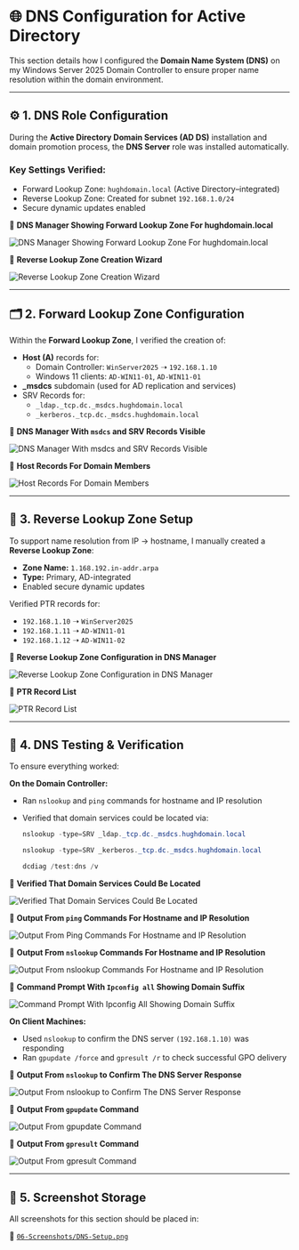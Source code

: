 # 🌐 DNS Configuration for Active Directory

This section details how I configured the **Domain Name System (DNS)** on my Windows Server 2025 Domain Controller to ensure proper name resolution within the domain environment.

---

## ⚙️ 1. DNS Role Configuration

During the **Active Directory Domain Services (AD DS)** installation and domain promotion process, the **DNS Server** role was installed automatically.

### Key Settings Verified:
- Forward Lookup Zone: `hughdomain.local` (Active Directory–integrated)
- Reverse Lookup Zone: Created for subnet `192.168.1.0/24`
- Secure dynamic updates enabled

📸 **DNS Manager Showing Forward Lookup Zone For hughdomain.local**

![DNS Manager Showing Forward Lookup Zone For hughdomain.local](https://github.com/user-attachments/assets/49da0768-4f2f-4e93-89a0-7497c99bec09)

📸 **Reverse Lookup Zone Creation Wizard**

![Reverse Lookup Zone Creation Wizard](https://github.com/user-attachments/assets/10ebd273-c1a7-4e61-8323-b29e8f0225b2)

---

## 🗂️ 2. Forward Lookup Zone Configuration

Within the **Forward Lookup Zone**, I verified the creation of:

- **Host (A)** records for:
  - Domain Controller: `WinServer2025` ➝ `192.168.1.10`
  - Windows 11 clients: `AD-WIN11-01`, `AD-WIN11-01`
- **_msdcs** subdomain (used for AD replication and services)
- SRV Records for:
  - `_ldap._tcp.dc._msdcs.hughdomain.local`
  - `_kerberos._tcp.dc._msdcs.hughdomain.local`

📸 **DNS Manager With `msdcs` and SRV Records Visible**

![DNS Manager With msdcs and SRV Records Visible](https://github.com/user-attachments/assets/6bdf6414-3673-4d76-91bb-3635bb6687bc)

📸 **Host Records For Domain Members**

![Host Records For Domain Members](https://github.com/user-attachments/assets/799d22f0-446d-4598-810b-0c1c1d01e820)

---

## 🔄 3. Reverse Lookup Zone Setup

To support name resolution from IP → hostname, I manually created a **Reverse Lookup Zone**:

- **Zone Name:** `1.168.192.in-addr.arpa`
- **Type:** Primary, AD-integrated
- Enabled secure dynamic updates

Verified PTR records for:
- `192.168.1.10` ➝ `WinServer2025`
- `192.168.1.11` ➝ `AD-WIN11-01`
- `192.168.1.12` ➝ `AD-WIN11-02`

📸 **Reverse Lookup Zone Configuration in DNS Manager**

![Reverse Lookup Zone Configuration in DNS Manager](https://github.com/user-attachments/assets/60a91dd9-dff6-43f8-9377-c609b3e6f845)

📸 **PTR Record List**

![PTR Record List](https://github.com/user-attachments/assets/e4d77d55-e09a-4fcf-a2cf-062d0f4be1e1)

---

## 🧪 4. DNS Testing & Verification

To ensure everything worked:

**On the Domain Controller:**
- Ran `nslookup` and `ping` commands for hostname and IP resolution  
- Verified that domain services could be located via:

  ```powershell
  nslookup -type=SRV _ldap._tcp.dc._msdcs.hughdomain.local
  ```

    ```powershell
  nslookup -type=SRV _kerberos._tcp.dc._msdcs.hughdomain.local
  ```

    ```powershell
  dcdiag /test:dns /v
  ```
  
📸 **Verified That Domain Services Could Be Located**

![Verified That Domain Services Could Be Located](https://github.com/user-attachments/assets/d1886a50-33e2-4383-a1cc-c511cfecae4a)

📸 **Output From `ping` Commands For Hostname and IP Resolution**

![Output From Ping Commands For Hostname and IP Resolution](https://github.com/user-attachments/assets/4399c704-b426-4fd2-a349-3532c22f2d9d)

📸 **Output From `nslookup` Commands For Hostname and IP Resolution**

![Output From `nslookup` Commands For Hostname and IP Resolution](https://github.com/user-attachments/assets/d166a456-0d28-4956-adc6-3c537ed42c6e)

📸 **Command Prompt With `Ipconfig all` Showing Domain Suffix**

![Command Prompt With Ipconfig All Showing Domain Suffix](https://github.com/user-attachments/assets/d65ecde3-ce87-4e26-ad71-4946ab0d98c0)

**On Client Machines:**
- Used `nslookup` to confirm the DNS server `(192.168.1.10)` was responding
- Ran `gpupdate /force` and `gpresult /r` to check successful GPO delivery

📸 **Output From `nslookup` to Confirm The DNS Server Response**

![Output From `nslookup` to Confirm The DNS Server Response](https://github.com/user-attachments/assets/05855f94-6b9f-4bd7-a129-b205c8993f35)

📸 **Output From `gpupdate` Command**

![Output From `gpupdate` Command](https://github.com/user-attachments/assets/284e084a-7b85-455d-abbf-9117d30b444f)

📸 **Output From `gpresult` Command**

![Output From `gpresult` Command](https://github.com/user-attachments/assets/310ebd8a-498f-4426-bd5a-96ef72c4823c)

---

## 📁 5. Screenshot Storage

All screenshots for this section should be placed in:

  📂 [`06-Screenshots/DNS-Setup.png`](https://github.com/Hugh-Kumbi/Hugh-Kumbi-Active-Directory-Lab/blob/main/06-Screenshots/V.%20DNS-Setup/README.md)
